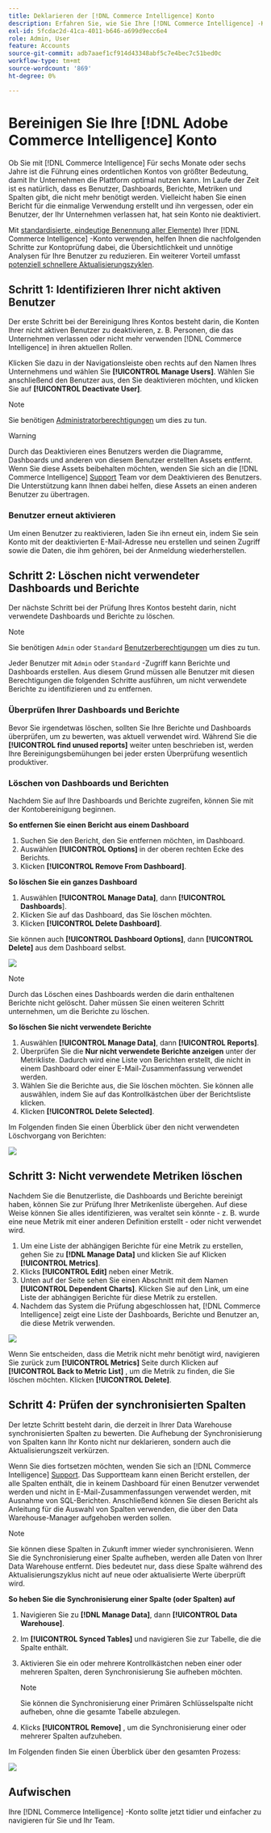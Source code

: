 ```yaml
---
title: Deklarieren der [!DNL Commerce Intelligence] Konto
description: Erfahren Sie, wie Sie Ihre [!DNL Commerce Intelligence] -Konto.
exl-id: 5fcdac2d-41ca-4011-b646-a699d9ecc6e4
role: Admin, User
feature: Accounts
source-git-commit: adb7aaef1cf914d43348abf5c7e4bec7c51bed0c
workflow-type: tm+mt
source-wordcount: '869'
ht-degree: 0%

---
```


# Bereinigen Sie Ihre [!DNL Adobe Commerce Intelligence] Konto

Ob Sie mit [!DNL Commerce Intelligence] Für sechs Monate oder sechs Jahre ist die Führung eines ordentlichen Kontos von größter Bedeutung, damit Ihr Unternehmen die Plattform optimal nutzen kann. Im Laufe der Zeit ist es natürlich, dass es Benutzer, Dashboards, Berichte, Metriken und Spalten gibt, die nicht mehr benötigt werden. Vielleicht haben Sie einen Bericht für die einmalige Verwendung erstellt und ihn vergessen, oder ein Benutzer, der Ihr Unternehmen verlassen hat, hat sein Konto nie deaktiviert.

Mit [standardisierte, eindeutige Benennung aller Elemente](../best-practices/naming-elements.md)) Ihrer [!DNL Commerce Intelligence] -Konto verwenden, helfen Ihnen die nachfolgenden Schritte zur Kontoprüfung dabei, die Übersichtlichkeit und unnötige Analysen für Ihre Benutzer zu reduzieren. Ein weiterer Vorteil umfasst [potenziell schnellere Aktualisierungszyklen](../best-practices/reduce-update-cycle-time.md).

## Schritt 1: Identifizieren Ihrer nicht aktiven Benutzer

Der erste Schritt bei der Bereinigung Ihres Kontos besteht darin, die Konten Ihrer nicht aktiven Benutzer zu deaktivieren, z. B. Personen, die das Unternehmen verlassen oder nicht mehr verwenden [!DNL Commerce Intelligence] in ihren aktuellen Rollen.

Klicken Sie dazu in der Navigationsleiste oben rechts auf den Namen Ihres Unternehmens und wählen Sie **[!UICONTROL Manage Users]**. Wählen Sie anschließend den Benutzer aus, den Sie deaktivieren möchten, und klicken Sie auf **[!UICONTROL Deactivate User]**.

>[!NOTE]
>
>Sie benötigen [Administratorberechtigungen](../administrator/user-management/user-management.md) um dies zu tun.

>[!WARNING]
>
>Durch das Deaktivieren eines Benutzers werden die Diagramme, Dashboards und anderen von diesem Benutzer erstellten Assets entfernt. Wenn Sie diese Assets beibehalten möchten, wenden Sie sich an die [!DNL Commerce Intelligence] [Support](../guide-overview.md#Submitting-a-Support-Ticket) Team vor dem Deaktivieren des Benutzers. Die Unterstützung kann Ihnen dabei helfen, diese Assets an einen anderen Benutzer zu übertragen.

### Benutzer erneut aktivieren

Um einen Benutzer zu reaktivieren, laden Sie ihn erneut ein, indem Sie sein Konto mit der deaktivierten E-Mail-Adresse neu erstellen und seinen Zugriff sowie die Daten, die ihm gehören, bei der Anmeldung wiederherstellen.

## Schritt 2: Löschen nicht verwendeter Dashboards und Berichte

Der nächste Schritt bei der Prüfung Ihres Kontos besteht darin, nicht verwendete Dashboards und Berichte zu löschen.

>[!NOTE]
>
>Sie benötigen `Admin` oder `Standard` [Benutzerberechtigungen](../administrator/user-management/user-management.md) um dies zu tun.

Jeder Benutzer mit `Admin` oder `Standard` -Zugriff kann Berichte und Dashboards erstellen. Aus diesem Grund müssen alle Benutzer mit diesen Berechtigungen die folgenden Schritte ausführen, um nicht verwendete Berichte zu identifizieren und zu entfernen.

### Überprüfen Ihrer Dashboards und Berichte

Bevor Sie irgendetwas löschen, sollten Sie Ihre Berichte und Dashboards überprüfen, um zu bewerten, was aktuell verwendet wird. Während Sie die **[!UICONTROL find unused reports]** weiter unten beschrieben ist, werden Ihre Bereinigungsbemühungen bei jeder ersten Überprüfung wesentlich produktiver.

### Löschen von Dashboards und Berichten

Nachdem Sie auf Ihre Dashboards und Berichte zugreifen, können Sie mit der Kontobereinigung beginnen.

**So entfernen Sie einen Bericht aus einem Dashboard**

1. Suchen Sie den Bericht, den Sie entfernen möchten, im Dashboard.
1. Auswählen **[!UICONTROL Options]** in der oberen rechten Ecke des Berichts.
1. Klicken **[!UICONTROL Remove From Dashboard]**.

**So löschen Sie ein ganzes Dashboard**

1. Auswählen **[!UICONTROL Manage Data]**, dann **[!UICONTROL Dashboards**].
1. Klicken Sie auf das Dashboard, das Sie löschen möchten.
1. Klicken **[!UICONTROL Delete Dashboard]**.

Sie können auch **[!UICONTROL Dashboard Options]**, dann **[!UICONTROL Delete]** aus dem Dashboard selbst.

![](../../mbi/assets/Delete_from_dashboard.png)

>[!NOTE]
>
>Durch das Löschen eines Dashboards werden die darin enthaltenen Berichte nicht gelöscht. Daher müssen Sie einen weiteren Schritt unternehmen, um die Berichte zu löschen.

**So löschen Sie nicht verwendete Berichte**

1. Auswählen **[!UICONTROL Manage Data]**, dann **[!UICONTROL Reports]**.
1. Überprüfen Sie die **Nur nicht verwendete Berichte anzeigen** unter der Metrikliste. Dadurch wird eine Liste von Berichten erstellt, die nicht in einem Dashboard oder einer E-Mail-Zusammenfassung verwendet werden.
1. Wählen Sie die Berichte aus, die Sie löschen möchten. Sie können alle auswählen, indem Sie auf das Kontrollkästchen über der Berichtsliste klicken.
1. Klicken **[!UICONTROL Delete Selected]**.

Im Folgenden finden Sie einen Überblick über den nicht verwendeten Löschvorgang von Berichten:

![](../../mbi/assets/unused_reports.png)

## Schritt 3: Nicht verwendete Metriken löschen

Nachdem Sie die Benutzerliste, die Dashboards und Berichte bereinigt haben, können Sie zur Prüfung Ihrer Metrikenliste übergehen. Auf diese Weise können Sie alles identifizieren, was veraltet sein könnte - z. B. wurde eine neue Metrik mit einer anderen Definition erstellt - oder nicht verwendet wird.

1. Um eine Liste der abhängigen Berichte für eine Metrik zu erstellen, gehen Sie zu **[!DNL Manage Data]** und klicken Sie auf Klicken **[!UICONTROL Metrics]**.
1. Klicks **[!UICONTROL Edit]** neben einer Metrik.
1. Unten auf der Seite sehen Sie einen Abschnitt mit dem Namen **[!UICONTROL Dependent Charts]**. Klicken Sie auf den Link, um eine Liste der abhängigen Berichte für diese Metrik zu erstellen.
1. Nachdem das System die Prüfung abgeschlossen hat, [!DNL Commerce Intelligence] zeigt eine Liste der Dashboards, Berichte und Benutzer an, die diese Metrik verwenden.

![](../../mbi/assets/report_dependecies.png)

Wenn Sie entscheiden, dass die Metrik nicht mehr benötigt wird, navigieren Sie zurück zum **[!UICONTROL Metrics]** Seite durch Klicken auf **[!UICONTROL Back to Metric List]** , um die Metrik zu finden, die Sie löschen möchten. Klicken **[!UICONTROL Delete]**.

## Schritt 4: Prüfen der synchronisierten Spalten

Der letzte Schritt besteht darin, die derzeit in Ihrer Data Warehouse synchronisierten Spalten zu bewerten. Die Aufhebung der Synchronisierung von Spalten kann Ihr Konto nicht nur deklarieren, sondern auch die Aktualisierungszeit verkürzen.

Wenn Sie dies fortsetzen möchten, wenden Sie sich an [!DNL Commerce Intelligence] [Support](../guide-overview.md#Submitting-a-Support-Ticket). Das Supportteam kann einen Bericht erstellen, der alle Spalten enthält, die in keinem Dashboard für einen Benutzer verwendet werden und nicht in E-Mail-Zusammenfassungen verwendet werden, mit Ausnahme von SQL-Berichten. Anschließend können Sie diesen Bericht als Anleitung für die Auswahl von Spalten verwenden, die über den Data Warehouse-Manager aufgehoben werden sollen.

>[!NOTE]
>
>Sie können diese Spalten in Zukunft immer wieder synchronisieren. Wenn Sie die Synchronisierung einer Spalte aufheben, werden alle Daten von Ihrer Data Warehouse entfernt. Dies bedeutet nur, dass diese Spalte während des Aktualisierungszyklus nicht auf neue oder aktualisierte Werte überprüft wird.

**So heben Sie die Synchronisierung einer Spalte (oder Spalten) auf**

1. Navigieren Sie zu **[!DNL Manage Data]**, dann **[!UICONTROL Data Warehouse]**.
1. Im **[!UICONTROL Synced Tables]** und navigieren Sie zur Tabelle, die die Spalte enthält.
1. Aktivieren Sie ein oder mehrere Kontrollkästchen neben einer oder mehreren Spalten, deren Synchronisierung Sie aufheben möchten.
   >[!NOTE]
   >
   >Sie können die Synchronisierung einer Primären Schlüsselspalte nicht aufheben, ohne die gesamte Tabelle abzulegen.

1. Klicks **[!UICONTROL Remove]** , um die Synchronisierung einer oder mehrerer Spalten aufzuheben.

Im Folgenden finden Sie einen Überblick über den gesamten Prozess:

![](../../mbi/assets/drop_column.png)

## Aufwischen

Ihre [!DNL Commerce Intelligence] -Konto sollte jetzt tidier und einfacher zu navigieren für Sie und Ihr Team.
